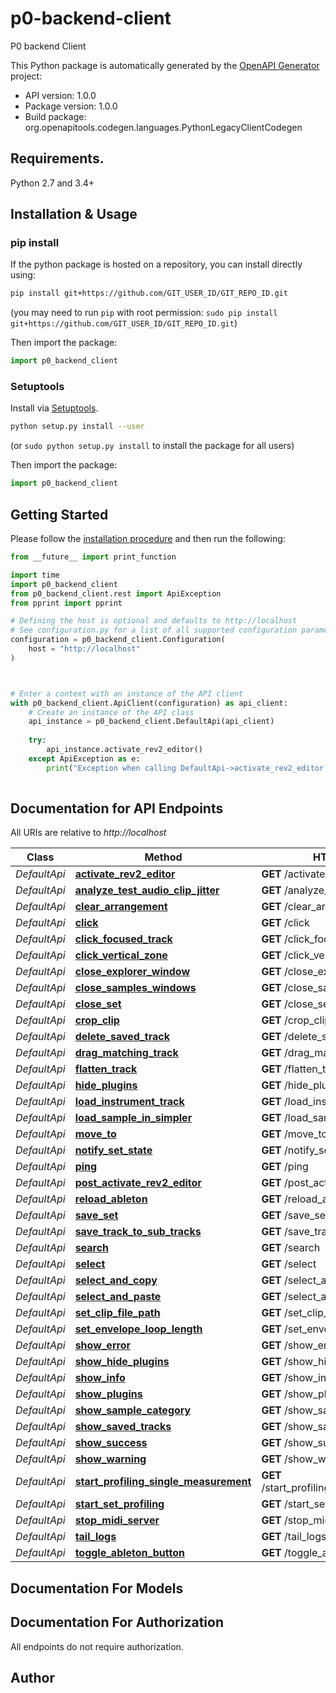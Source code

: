 # p0-backend-client
P0 backend Client

This Python package is automatically generated by the [OpenAPI Generator](https://openapi-generator.tech) project:

- API version: 1.0.0
- Package version: 1.0.0
- Build package: org.openapitools.codegen.languages.PythonLegacyClientCodegen

## Requirements.

Python 2.7 and 3.4+

## Installation & Usage
### pip install

If the python package is hosted on a repository, you can install directly using:

```sh
pip install git+https://github.com/GIT_USER_ID/GIT_REPO_ID.git
```
(you may need to run `pip` with root permission: `sudo pip install git+https://github.com/GIT_USER_ID/GIT_REPO_ID.git`)

Then import the package:
```python
import p0_backend_client
```

### Setuptools

Install via [Setuptools](http://pypi.python.org/pypi/setuptools).

```sh
python setup.py install --user
```
(or `sudo python setup.py install` to install the package for all users)

Then import the package:
```python
import p0_backend_client
```

## Getting Started

Please follow the [installation procedure](#installation--usage) and then run the following:

```python
from __future__ import print_function

import time
import p0_backend_client
from p0_backend_client.rest import ApiException
from pprint import pprint

# Defining the host is optional and defaults to http://localhost
# See configuration.py for a list of all supported configuration parameters.
configuration = p0_backend_client.Configuration(
    host = "http://localhost"
)



# Enter a context with an instance of the API client
with p0_backend_client.ApiClient(configuration) as api_client:
    # Create an instance of the API class
    api_instance = p0_backend_client.DefaultApi(api_client)
    
    try:
        api_instance.activate_rev2_editor()
    except ApiException as e:
        print("Exception when calling DefaultApi->activate_rev2_editor: %s\n" % e)
    
```

## Documentation for API Endpoints

All URIs are relative to *http://localhost*

Class | Method | HTTP request | Description
------------ | ------------- | ------------- | -------------
*DefaultApi* | [**activate_rev2_editor**](docs/DefaultApi.md#activate_rev2_editor) | **GET** /activate_rev2_editor | 
*DefaultApi* | [**analyze_test_audio_clip_jitter**](docs/DefaultApi.md#analyze_test_audio_clip_jitter) | **GET** /analyze_test_audio_clip_jitter | 
*DefaultApi* | [**clear_arrangement**](docs/DefaultApi.md#clear_arrangement) | **GET** /clear_arrangement | 
*DefaultApi* | [**click**](docs/DefaultApi.md#click) | **GET** /click | 
*DefaultApi* | [**click_focused_track**](docs/DefaultApi.md#click_focused_track) | **GET** /click_focused_track | 
*DefaultApi* | [**click_vertical_zone**](docs/DefaultApi.md#click_vertical_zone) | **GET** /click_vertical_zone | 
*DefaultApi* | [**close_explorer_window**](docs/DefaultApi.md#close_explorer_window) | **GET** /close_explorer_window | 
*DefaultApi* | [**close_samples_windows**](docs/DefaultApi.md#close_samples_windows) | **GET** /close_samples_windows | 
*DefaultApi* | [**close_set**](docs/DefaultApi.md#close_set) | **GET** /close_set | 
*DefaultApi* | [**crop_clip**](docs/DefaultApi.md#crop_clip) | **GET** /crop_clip | 
*DefaultApi* | [**delete_saved_track**](docs/DefaultApi.md#delete_saved_track) | **GET** /delete_saved_track | 
*DefaultApi* | [**drag_matching_track**](docs/DefaultApi.md#drag_matching_track) | **GET** /drag_matching_track | 
*DefaultApi* | [**flatten_track**](docs/DefaultApi.md#flatten_track) | **GET** /flatten_track | 
*DefaultApi* | [**hide_plugins**](docs/DefaultApi.md#hide_plugins) | **GET** /hide_plugins | 
*DefaultApi* | [**load_instrument_track**](docs/DefaultApi.md#load_instrument_track) | **GET** /load_instrument_track | 
*DefaultApi* | [**load_sample_in_simpler**](docs/DefaultApi.md#load_sample_in_simpler) | **GET** /load_sample_in_simpler | 
*DefaultApi* | [**move_to**](docs/DefaultApi.md#move_to) | **GET** /move_to | 
*DefaultApi* | [**notify_set_state**](docs/DefaultApi.md#notify_set_state) | **GET** /notify_set_state | 
*DefaultApi* | [**ping**](docs/DefaultApi.md#ping) | **GET** /ping | 
*DefaultApi* | [**post_activate_rev2_editor**](docs/DefaultApi.md#post_activate_rev2_editor) | **GET** /post_activate_rev2_editor | 
*DefaultApi* | [**reload_ableton**](docs/DefaultApi.md#reload_ableton) | **GET** /reload_ableton | 
*DefaultApi* | [**save_set**](docs/DefaultApi.md#save_set) | **GET** /save_set | 
*DefaultApi* | [**save_track_to_sub_tracks**](docs/DefaultApi.md#save_track_to_sub_tracks) | **GET** /save_track_to_sub_tracks | 
*DefaultApi* | [**search**](docs/DefaultApi.md#search) | **GET** /search | 
*DefaultApi* | [**select**](docs/DefaultApi.md#select) | **GET** /select | 
*DefaultApi* | [**select_and_copy**](docs/DefaultApi.md#select_and_copy) | **GET** /select_and_copy | 
*DefaultApi* | [**select_and_paste**](docs/DefaultApi.md#select_and_paste) | **GET** /select_and_paste | 
*DefaultApi* | [**set_clip_file_path**](docs/DefaultApi.md#set_clip_file_path) | **GET** /set_clip_file_path | 
*DefaultApi* | [**set_envelope_loop_length**](docs/DefaultApi.md#set_envelope_loop_length) | **GET** /set_envelope_loop_length | 
*DefaultApi* | [**show_error**](docs/DefaultApi.md#show_error) | **GET** /show_error | 
*DefaultApi* | [**show_hide_plugins**](docs/DefaultApi.md#show_hide_plugins) | **GET** /show_hide_plugins | 
*DefaultApi* | [**show_info**](docs/DefaultApi.md#show_info) | **GET** /show_info | 
*DefaultApi* | [**show_plugins**](docs/DefaultApi.md#show_plugins) | **GET** /show_plugins | 
*DefaultApi* | [**show_sample_category**](docs/DefaultApi.md#show_sample_category) | **GET** /show_sample_category | 
*DefaultApi* | [**show_saved_tracks**](docs/DefaultApi.md#show_saved_tracks) | **GET** /show_saved_tracks | 
*DefaultApi* | [**show_success**](docs/DefaultApi.md#show_success) | **GET** /show_success | 
*DefaultApi* | [**show_warning**](docs/DefaultApi.md#show_warning) | **GET** /show_warning | 
*DefaultApi* | [**start_profiling_single_measurement**](docs/DefaultApi.md#start_profiling_single_measurement) | **GET** /start_profiling_single_measurement | 
*DefaultApi* | [**start_set_profiling**](docs/DefaultApi.md#start_set_profiling) | **GET** /start_set_profiling | 
*DefaultApi* | [**stop_midi_server**](docs/DefaultApi.md#stop_midi_server) | **GET** /stop_midi_server | 
*DefaultApi* | [**tail_logs**](docs/DefaultApi.md#tail_logs) | **GET** /tail_logs | 
*DefaultApi* | [**toggle_ableton_button**](docs/DefaultApi.md#toggle_ableton_button) | **GET** /toggle_ableton_button | 


## Documentation For Models



## Documentation For Authorization

 All endpoints do not require authorization.

## Author




